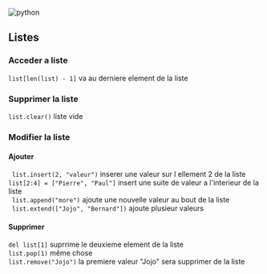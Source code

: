  ![python](https://upload.wikimedia.org/wikipedia/commons/c/c3/Python-logo-notext.svg)

## Listes

### Acceder a liste
` list[len(list) - 1] ` va au derniere element de la liste
### Supprimer la liste
` list.clear() ` liste vide

### Modifier la liste
#### Ajouter
` list.insert(2, "valeur")` inserer une valeur sur l ellement 2 de la liste  
` list[2:4] = ["Pierre", "Paul"] ` insert une suite de valeur a l'interieur de la liste  
` list.append("more")` ajoute une nouvelle valeur au bout de la liste  
` list.extend(["Jojo", "Bernard"])` ajoute plusieur valeurs
#### Supprimer
` del list[1] ` suprrime le deuxieme element de la liste  
` list.pop(1) ` même chose  
`list.remove("Jojo")` la premiere valeur "Jojo" sera supprimer de la liste

